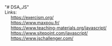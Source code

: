 "# DSA_JS" <br />
Links:<br />
&nbsp;&nbsp;&nbsp;&nbsp; https://exercism.org/ <br />
&nbsp;&nbsp;&nbsp;&nbsp;  https://www.maxpou.fr/ <br />
&nbsp;&nbsp;&nbsp;&nbsp;  https://www.teaching-materials.org/javascript/ <br />
&nbsp;&nbsp;&nbsp;&nbsp;  https://www.sitepoint.com/javascript/ <br />
&nbsp;&nbsp;&nbsp;&nbsp;  https://www.jschallenger.com/
